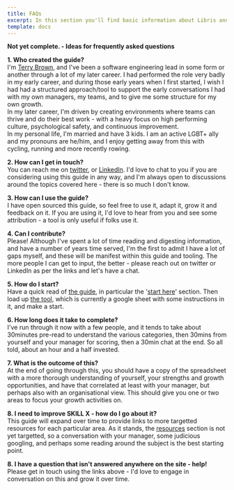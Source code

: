 ```yaml
---
title: FAQs
excerpt: In this section you'll find basic information about Libris and how to use it.
template: docs
---
```


**Not yet complete. - Ideas for frequently asked questions**

**1. Who created the guide?**<br>
I'm [Terry Brown](https://terrybrown.me), and I've been a software engineering lead in some form or another through a lot of my later career.  I had performed the role very badly in my early career, and during those early years when I first started, I wish I had had a structured approach/tool to support the early conversations I had with my own managers, my teams, and to give me some structure for my own growth.<br>
In my later career, I'm driven by creating environments where teams can thrive and do their best work - with a heavy focus on high performing culture, psychological safety, and continuous improvement.<br>
In my personal life, I'm married and have 3 kids.  I am an active LGBT+ ally and my pronouns are he/him, and I enjoy getting away from this with cycling, running and more recently rowing.

**2. How can I get in touch?**<br>
You can reach me on [twitter](https://twitter.com/terry_brown), or [LinkedIn](https://www.linkedin.com/in/terrybrownuk).  I'd love to chat to you if you are considering using this guide in any way, and I'm always open to discussions around the topics covered here - there is so much I don't know.

**3. How can I use the guide?**<br>
I have open sourced this guide, so feel free to use it, adapt it, grow it and feedback on it.  If you are using it, I'd love to hear from you and see some attribution - a tool is only useful if folks use it.

**4. Can I contribute?**<br>
Please!  Although I've spent a lot of time reading and digesting information, and have a number of years time served, I'm the first to admit I have a lot of gaps myself, and these will be manifest within this guide and tooling.  The more people I can get to input, the better - please reach out on twitter or LinkedIn as per the links and let's have a chat.

**5. How do I start?**<br>
Have a quick read of [the guide](/the-guide), in particular the '[start here](/the-guide/measurement)' section.  Then load up [the tool](/the-tool), which is currently a google sheet with some instructions in it, and make a start.<br>

**6. How long does it take to complete?**<br>
I've run through it now with a few people, and it tends to take about 30minutes pre-read to understand the various categories, then 30mins from yourself and your manager for scoring, then a 30min chat at the end.  So all told, about an hour and a half invested.  

**7. What is the outcome of this?**<br>
At the end of going through this, you should have a copy of the spreadsheet with a more thorough understanding of yourself, your strengths and growth opportunities, and have that correlated at least with your manager, but perhaps also with an organisational view.  This should give you one or two areas to focus your growth activities on.

**8. I need to improve SKILL X - how do I go about it?**<br>
This guide will expand over time to provide links to more targetted resources for each particular area.  As it stands, the [resources](/resources) section is not yet targetted, so a conversation with your manager, some judicious googling, and perhaps some reading around the subject is the best starting point.

**8. I have a question that isn't answered anywhere on the site - help!**<br>
Please get in touch using the links above - I'd love to engage in conversation on this and grow it over time.